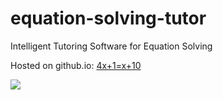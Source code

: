 # equation-solving-tutor
Intelligent Tutoring Software for Equation Solving

Hosted on github.io: [4x+1=x+10](https://gautamyadavs.github.io/equation-solving-tutor/Nools/HTML/Lynnette-diagrams.html)

![](Equation-Solving-tutor.gif)
